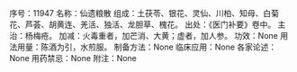 序号：11947
名称：仙遗粮散
组成：土茯苓、银花、灵仙、川柏、知母、白菊花、芦荟、胡黄连、羌活、独活、龙胆草、槐花。
出处：《医门补要》卷中。
主治：杨梅疮。
加减：火毒重者，加芒消、大黄；虚者，加人参。
功效：None
用法用量：陈酒为引，水煎服。
制备方法：None
临床应用：None
各家论述：None
用药禁忌：None
附注：None
